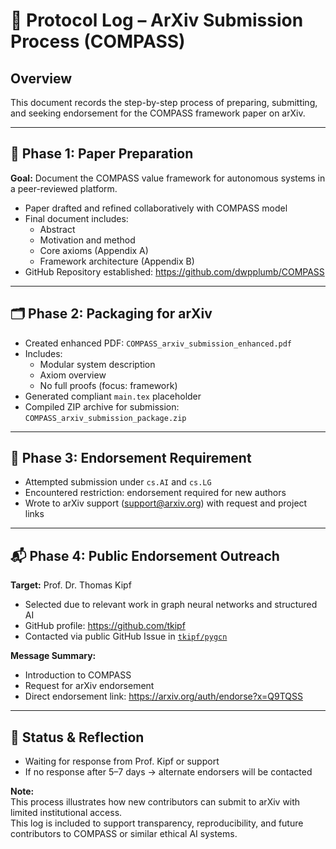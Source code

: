 # 🧾 Protocol Log – ArXiv Submission Process (COMPASS)

## Overview
This document records the step-by-step process of preparing, submitting, and seeking endorsement for the COMPASS framework paper on arXiv.

---

## 📅 Phase 1: Paper Preparation

**Goal:** Document the COMPASS value framework for autonomous systems in a peer-reviewed platform.

- Paper drafted and refined collaboratively with COMPASS model
- Final document includes:
  - Abstract
  - Motivation and method
  - Core axioms (Appendix A)
  - Framework architecture (Appendix B)
- GitHub Repository established:
  https://github.com/dwpplumb/COMPASS

---

## 🗂 Phase 2: Packaging for arXiv

- Created enhanced PDF: `COMPASS_arxiv_submission_enhanced.pdf`
- Includes:
  - Modular system description
  - Axiom overview
  - No full proofs (focus: framework)
- Generated compliant `main.tex` placeholder
- Compiled ZIP archive for submission:
  `COMPASS_arxiv_submission_package.zip`

---

## 🔐 Phase 3: Endorsement Requirement

- Attempted submission under `cs.AI` and `cs.LG`
- Encountered restriction: endorsement required for new authors
- Wrote to arXiv support (support@arxiv.org) with request and project links

---

## 📬 Phase 4: Public Endorsement Outreach

**Target:** Prof. Dr. Thomas Kipf

- Selected due to relevant work in graph neural networks and structured AI
- GitHub profile: https://github.com/tkipf
- Contacted via public GitHub Issue in [`tkipf/pygcn`](https://github.com/tkipf/pygcn)

**Message Summary:**
- Introduction to COMPASS
- Request for arXiv endorsement
- Direct endorsement link:
  https://arxiv.org/auth/endorse?x=Q9TQSS

---

## 📌 Status & Reflection

- Waiting for response from Prof. Kipf or support
- If no response after 5–7 days → alternate endorsers will be contacted

**Note:**  
This process illustrates how new contributors can submit to arXiv with limited institutional access.  
This log is included to support transparency, reproducibility, and future contributors to COMPASS or similar ethical AI systems.